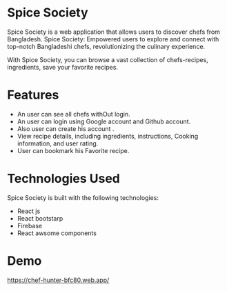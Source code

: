 # **Spice Society**

Spice Society is a web application that allows users to discover  chefs from Bangladesh. 
Spice Society: Empowered users to explore and connect with top-notch Bangladeshi chefs, revolutionizing the culinary experience.

With Spice Society, you can browse a vast collection of chefs-recipes, ingredients, save your favorite recipes.

# **Features**

- An user can see all chefs withOut login.
- An user can login using Google account and Github account.
- Also user can create his account .
- View recipe details, including ingredients, instructions, Cooking information, and user rating.
- User can bookmark his Favorite recipe.

# **Technologies Used**
Spice Society is built with the following technologies:
 - React js
 - React bootstarp
 - Firebase 
 - React awsome components


# **Demo**

https://chef-hunter-bfc80.web.app/
